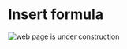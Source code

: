 # Insert formula

![web page is under construction](https://docimages.blob.core.chinacloudapi.cn/images/commingsoon20210514.jpg)
